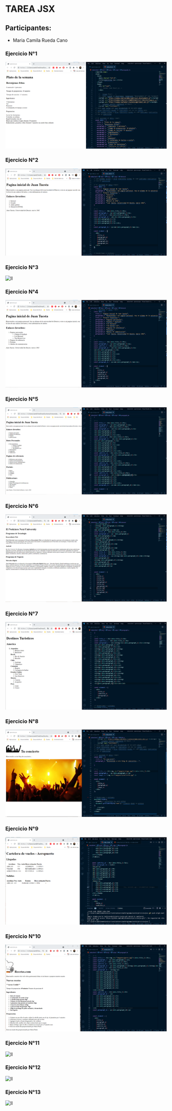 # TAREA JSX

## Participantes:

- Maria Camila Rueda Cano

### Ejercicio N°1

![ll](https://github.com/camilaru15/jsx/blob/master/imagenes/ejericicio1.png)

### Ejercicio N°2

![ll](https://github.com/camilaru15/jsx/blob/master/imagenes/ejericicio2.png)

### Ejercicio N°3

![ll]()

### Ejercicio N°4

![ll](https://github.com/camilaru15/jsx/blob/master/imagenes/ejercicio4.png)

### Ejercicio N°5

![ll](https://github.com/camilaru15/jsx/blob/master/imagenes/ejercicio5.png)

### Ejercicio N°6

![ll](https://github.com/camilaru15/jsx/blob/master/imagenes/ejercicio6.png)

### Ejercicio N°7

![ll](https://github.com/camilaru15/jsx/blob/master/imagenes/ejercicio7.png)

### Ejercicio N°8

![ll](https://github.com/camilaru15/jsx/blob/master/imagenes/ejercicio8.png)

### Ejercicio N°9

![ll](https://github.com/camilaru15/jsx/blob/master/imagenes/ejercicio9.png)

### Ejercicio N°10

![ll](https://github.com/camilaru15/jsx/blob/master/imagenes/ejercicio10.png)

### Ejercicio N°11

![ll]()

### Ejercicio N°12

![ll]()

### Ejercicio N°13

![ll]()